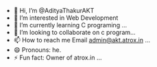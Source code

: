 - 👋 Hi, I’m @AdityaThakurAKT
- 👀 I’m interested in Web Development
- 🌱 I’m currently learning C programing ...
- 💞️ I’m looking to collaborate on c program...
- 📫 How to reach me Email admin@akt.atrox.in ...
- 😄 Pronouns: he.
- ⚡ Fun fact: Owner of atrox.in ...

<!---
AdityaThakurAKT/AdityaThakurAKT is a ✨ special ✨ repository because its `README.md` (this file) appears on your GitHub profile.
You can click the Preview link to take a look at your changes.
--->
